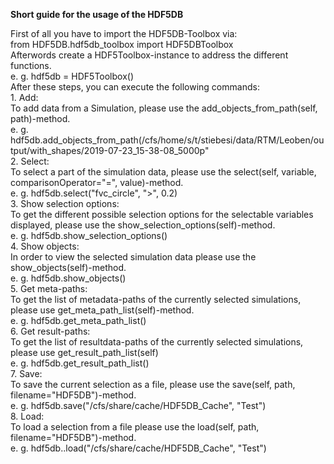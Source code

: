 ****Short guide for the usage of the HDF5DB****    

First of all you have to import the HDF5DB-Toolbox via:  
	from HDF5DB.hdf5db_toolbox import HDF5DBToolbox  
Afterwords create a HDF5Toolbox-instance to address the different functions.  
	e. g. hdf5db = HDF5Toolbox()  
After these steps, you can execute the following commands:  
    1. Add:  
       To add data from a Simulation, please use the add_objects_from_path(self, path)-method.  
	   e. g. hdf5db.add_objects_from_path(/cfs/home/s/t/stiebesi/data/RTM/Leoben/output/with_shapes/2019-07-23_15-38-08_5000p"  
    2. Select:  
       To select a part of the simulation data, please use the select(self, variable,
       comparisonOperator="=", value)-method.  
	   e. g. hdf5db.select("fvc_circle", ">", 0.2)  
    3. Show selection options:  
       To get the different possible selection options for the selectable variables displayed,
       please use the show_selection_options(self)-method.  
	   e. g. hdf5db.show_selection_options()  
    4. Show objects:  
       In order to view the selected simulation data please use the show_objects(self)-method.  
	   e. g. hdf5db.show_objects()  
    5. Get meta-paths:  
       To get the list of metadata-paths of the currently selected simulations, please use get_meta_path_list(self)-method.  
	   e. g. hdf5db.get_meta_path_list()  
    6. Get result-paths:  
       To get the list of resultdata-paths of the currently selected simulations, please use get_result_path_list(self)  
	   e. g. hdf5db.get_result_path_list()  
    7. Save:  
       To save the current selection as a file, please use the save(self, path, filename="HDF5DB")-method.  
	   e. g. hdf5db.save("/cfs/share/cache/HDF5DB_Cache",  "Test")  
    8. Load:  
       To load a selection from a file please use the load(self, path, filename="HDF5DB")-method.  
	   e. g. hdf5db..load("/cfs/share/cache/HDF5DB_Cache", "Test")
